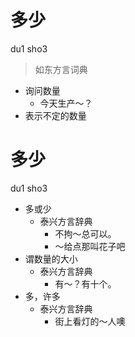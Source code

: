 # 多少
du1 sho3
> 如东方言词典
- 询问数量
  - 今天生产～？
- 表示不定的数量

# 多少
du1 sho3
+ 多或少
  * 泰兴方言辞典
    - 不拘～总可以。
    - ～给点那叫花子吧
+ 谓数量的大小
  * 泰兴方言辞典
    - 有～？有十个。
+ 多，许多
  * 泰兴方言辞典
    - 街上看灯的～人噢
